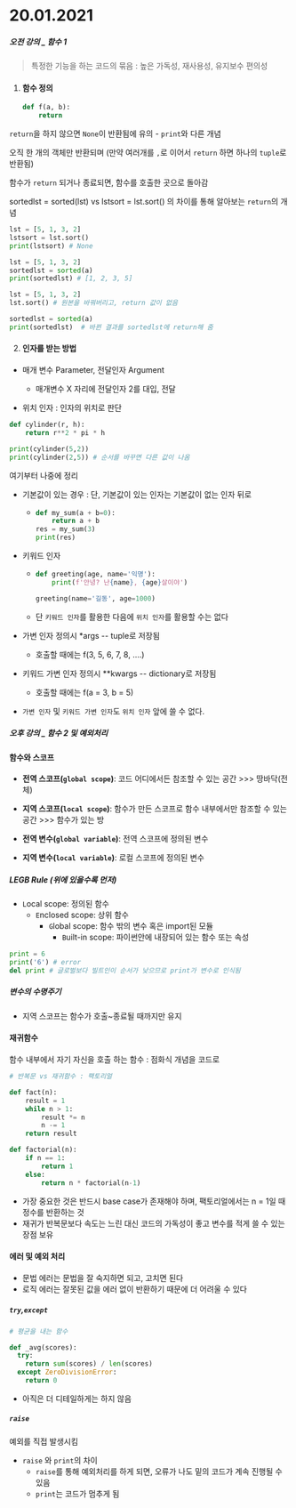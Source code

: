 # 20.01.2021

##### 오전 강의 _ 함수 1

> 특정한 기능을 하는 코드의 묶음 : 높은 가독성, 재사용성, 유지보수 편의성

1. #### 함수 정의 

   ```python 
   def f(a, b):
       return
   ```

`return`을 하지 않으면 `None`이 반환됨에 유의 - `print`와 다른 개념

오직 한 개의 객체만 반환되며 (만약 여러개를 `,`로 이어서 `return` 하면 하나의 `tuple`로 반환됨)

함수가 `return` 되거나 종료되면, 함수를 호출한 곳으로 돌아감



 sortedlst = sorted(lst)	vs	lstsort = lst.sort()	의 차이를 통해 알아보는 `return`의 개념

```python
lst = [5, 1, 3, 2]
lstsort = lst.sort()
print(lstsort) # None

lst = [5, 1, 3, 2]
sortedlst = sorted(a)
print(sortedlst) # [1, 2, 3, 5]
```

```python
lst = [5, 1, 3, 2]
lst.sort() # 원본을 바꿔버리고, return 값이 없음

sortedlst = sorted(a)
print(sortedlst)  # 바뀐 결과를 sortedlst에 return해 줌 
```



2. #### 인자를 받는 방법

- 매개 변수 Parameter, 전달인자 Argument
  - 매개변수 X 자리에 전달인자 2를 대입, 전달

- 위치 인자 : 인자의 위치로 판단

```python
def cylinder(r, h):
    return r**2 * pi * h

print(cylinder(5,2))
print(cylinder(2,5)) # 순서를 바꾸면 다른 값이 나옴
```

여기부터 나중에 정리

- 기본값이 있는 경우 :  단, 기본값이 있는 인자는 기본값이 없는 인자 뒤로

  - ```python
    def my_sum(a + b=0):
        return a + b
    res = my_sum(3)
    print(res)
    ```

- 키워드 인자 

  - ```python
    def greeting(age, name='익명'):
        print(f'안녕? 난{name}, {age}살이야')
    
    greeting(name='길동', age=1000)
    ```

  - 단  `키워드 인자`를 활용한 다음에 `위치 인자`를 활용할 수는 없다

- 가변 인자 정의시 *args  -- tuple로 저장됨

  - 호출할 때에는 f(3, 5, 6, 7, 8, ....)

- 키워드 가변 인자 정의시 **kwargs -- dictionary로 저장됨
  
  - 호출할 때에는 f(a = 3, b = 5)

- `가변 인자` 및 `키워드 가변 인자`도  `위치 인자` 앞에 쓸 수 없다.



##### 오후 강의 _ 함수 2 및 예외처리

#### 함수와 스코프

- **전역 스코프(`global scope`)**: 코드 어디에서든 참조할 수 있는 공간 >>> 땅바닥(전체)
- **지역 스코프(`local scope`)**: 함수가 만든 스코프로 함수 내부에서만 참조할 수 있는 공간 >>> 함수가 있는 방

- **전역 변수(`global variable`)**: 전역 스코프에 정의된 변수
- **지역 변수(`local variable`)**: 로컬 스코프에 정의된 변수

##### LEGB Rule (위에 있을수록 먼저)

- `L`ocal scope: 정의된 함수
  - `E`nclosed scope: 상위 함수
    - `G`lobal scope: 함수 밖의 변수 혹은 import된 모듈
      - `B`uilt-in scope: 파이썬안에 내장되어 있는 함수 또는 속성

```python
print = 6
print('6') # error 
del print # 글로벌보다 빌트인이 순서가 낮으므로 print가 변수로 인식됨
```



##### 변수의 수명주기

- 지역 스코프는 함수가 호출~종료될 때까지만 유지



#### 재귀함수

함수 내부에서 자기 자신을 호출 하는 함수 : 점화식 개념을 코드로

```python
# 반복문 vs 재귀함수 : 팩토리얼

def fact(n):
    result = 1
    while n > 1:
        result *= n
        n -= 1
    return result

def factorial(n):
    if n == 1:
        return 1
    else:
        return n * factorial(n-1)
```

- 가장 중요한 것은 반드시 base case가 존재해야 하며, 팩토리얼에서는 n = 1일 때 정수를 반환하는 것
- 재귀가 반복문보다 속도는 느린 대신 코드의 가독성이 좋고 변수를 적게 쓸 수 있는 장점 보유



#### 에러 및 예외 처리

- 문법 에러는 문법을 잘 숙지하면 되고, 고치면 된다
- 로직 에러는 잘못된 값을 에러 없이 반환하기 때문에 더 어려울 수 있다



##### `try`,`except`

```python
# 평균을 내는 함수

def _avg(scores):
  try:
    return sum(scores) / len(scores)
  except ZeroDivisionError:
    return 0
```

- 아직은 더 디테일하게는 하지 않음

##### `raise`

예외를 직접 발생시킴

- `raise` 와 `print`의 차이
  - `raise`를 통해 예외처리를 하게 되면, 오류가 나도 밑의 코드가 계속 진행될 수 있음
  - `print`는 코드가 멈추게 됨